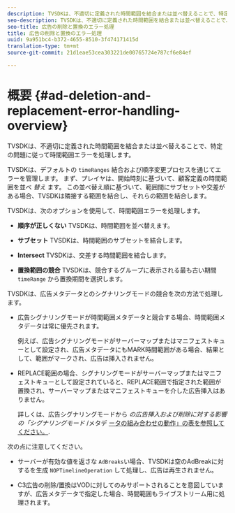 ```yaml
---
description: TVSDKは、不適切に定義された時間範囲を結合または並べ替えることで、特定の問題に従って時間範囲エラーを処理します。
seo-description: TVSDKは、不適切に定義された時間範囲を結合または並べ替えることで、特定の問題に従って時間範囲エラーを処理します。
seo-title: 広告の削除と置換のエラー処理
title: 広告の削除と置換のエラー処理
uuid: 9a951bc4-b372-4655-8510-3f474171415d
translation-type: tm+mt
source-git-commit: 21d1eae53cea303221de00765724e787cf6e84ef

---
```



# 概要 {#ad-deletion-and-replacement-error-handling-overview}

TVSDKは、不適切に定義された時間範囲を結合または並べ替えることで、特定の問題に従って時間範囲エラーを処理します。

TVSDKは、デフォルトの `timeRanges` 結合および順序変更プロセスを通じてエラーを管理します。 まず、プレイヤは、開始時刻に基づいて、顧客定義の時間範囲を並べ *替え* ます。 この並べ替え順に基づいて、範囲間にサブセットや交差がある場合、TVSDKは隣接する範囲を結合し、それらの範囲を結合します。

TVSDKは、次のオプションを使用して、時間範囲エラーを処理します。

* **順序が正しくない** TVSDKは、時間範囲を並べ替えます。

* **サブセット** TVSDKは、時間範囲のサブセットを結合します。

* **Intersect** TVSDKは、交差する時間範囲を結合します。

* **置換範囲の競合** TVSDKは、競合するグループに表示される最も古い期間 `timeRange` から置換期間を選択します。

TVSDKは、広告メタデータとのシグナリングモードの競合を次の方法で処理します。

* 広告シグナリングモードが時間範囲メタデータと競合する場合、時間範囲メタデータは常に優先されます。

   例えば、広告シグナリングモードがサーバーマップまたはマニフェストキューとして設定され、広告メタデータにもMARK時間範囲がある場合、結果として、範囲がマークされ、広告は挿入されません。
* REPLACE範囲の場合、シグナリングモードがサーバーマップまたはマニフェストキューとして設定されていると、REPLACE範囲で指定された範囲が置換され、サーバーマップまたはマニフェストキューを介した広告挿入はありません。

   詳しくは、広告シグナリングモードから *の広告挿入および削除に対する影響の「シグナリングモード* /メタデ [ータの組み合わせの動作」の表を参照してください。](../../../../tvsdk-2.7-for-android/ad-insertion/delete-replace-content-vod/c-psdk-android-2.7-signaling-mode-metadata-combos-android.md#c_psdk_signaling-mode-metadata-combos-android).

次の点に注意してください。

* サーバーが有効な値を返さな `AdBreaks`い場合、TVSDKは空のAdBreakに対するを生成 `NOPTimelineOperation` して処理し、広告は再生されません。

* C3広告の削除/置換はVODに対してのみサポートされることを意図していますが、広告メタデータで指定した場合、時間範囲もライブストリーム用に処理されます。

